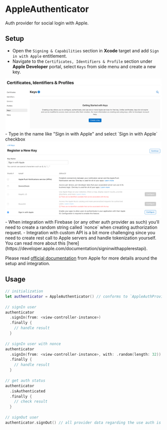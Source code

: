 # AppleAuthenticator

Auth provider for social login with Apple.

## Setup
- Open the `Signing & Capabilities` section in **Xcode** target and add `Sign in with Apple` entitlement.
- Navigate to the `Certificates, Identifiers & Profile` section under **Apple Developer** portal, select `Keys` from side menu and create a new key.
<img src="signInWithApple-keys.png" />
- Type in the name like "Sign in with Apple" and select `Sign in with Apple` checkbox
<img src="signInWithApple-portal.png" />
- When integration with Firebase (or any other auth provider as such) you’ll need to create a random string called `nonce` when creating authorization request.
- Integration with custom API is a bit more challenging since you need to create rest call to Apple servers and handle tokenization yourself. You can read more about this [here](https://developer.apple.com/documentation/signinwithapplerestapi).

Please read [official documentation](https://developer.apple.com/sign-in-with-apple/get-started/) from Apple for more details around the setup and integration.

## Usage

```swift
// initialization
let authenticator = AppleAuthenticator() // conforms to `AppleAuthProvidable` protocol

// signIn user
authenticator
  .signIn(from: <view-controller-instance>)
  .finally {
    // handle result
  }
  
// signIn user with nonce
authenticator
  .signIn(from: <view-controller-instance>, with: .random(length: 32))
  .finally {
    // handle result
  }

// get auth status
authenticator
  .isAuthenticated
  .finally {
    // check result
  }

// signOut user
authenticator.signOut() // all provider data regarding the use auth is cleared at this point
```
